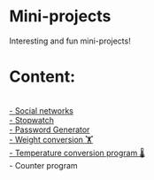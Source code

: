 # Mini-projects

Interesting and fun mini-projects!<br>
# Content:
<br>[- Social networks](https://github.com/LyudmilLilov/Mini-projects/tree/main/Social%20networks)
<br>[- Stopwatch](https://github.com/LyudmilLilov/Mini-projects/tree/main/Stopwatch)
<br>[- Password Generator](https://github.com/LyudmilLilov/Mini-projects/tree/main/Password%20Generator)
<br>[- Weight conversion 🏋️](https://github.com/LyudmilLilov/Mini-projects/tree/main/Weight%20conversion)
<br>[- Temperature conversion program 🌡️](https://github.com/LyudmilLilov/Mini-projects/tree/main/Temperature%20conversion%20program)
<br> - Counter program
